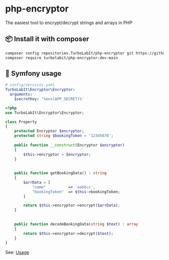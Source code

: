 # php-encryptor
The easiest tool to encrypt/decrypt strings and arrays in PHP

## 📦 Install it with composer

````bash
composer config repositories.TurboLabIt/php-encryptor git https://github.com/TurboLabIt/php-encryptor.git
composer require turbolabit/php-encryptor:dev-main

````

## 🔁 Symfony usage

````yaml
# config/services.yaml
TurboLabIt\Encryptor\Encryptor:
  arguments:
    $secretKey: '%env(APP_SECRET)%'
````

````php
<?php
use TurboLabIt\Encryptor\Encryptor;

class Property
{
    protected Encryptor $encryptor;
    protected string $bookingToken = '12345678';
    
    public function __construct(Encryptor $encryptor)
    {
        $this->encryptor = $encryptor;
    }
    
    
    public function getBookingData() : string
    {
        $arrData = [
            "name"          => 'aabbcc',
            "bookingToken"  => $this->bookingToken;
        ]    

        return $this->encryptor->encrypt($arrData);
    }
    
    
    public function decodeBookingData(string $text) : array
    {
        return $this->encryptor->decrypt($text);
    }
}
````

See: [Usage](https://github.com/TurboLabIt/php-encryptor/blob/main/tests/EncryptorTest.php)
